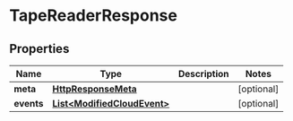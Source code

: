 # TapeReaderResponse

## Properties
Name | Type | Description | Notes
------------ | ------------- | ------------- | -------------
**meta** | [**HttpResponseMeta**](HttpResponseMeta.md) |  |  [optional]
**events** | [**List&lt;ModifiedCloudEvent&gt;**](ModifiedCloudEvent.md) |  |  [optional]
